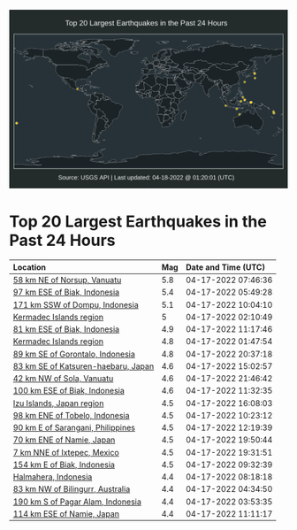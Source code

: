 ![Map](./map.png)

# Top 20 Largest Earthquakes in the Past 24 Hours

| Location | Mag | Date and Time (UTC) |
|:---|:---|:---|
| [58 km NE of Norsup, Vanuatu](https://earthquake.usgs.gov/earthquakes/eventpage/us7000h2u9) | 5.8 | 04-17-2022 07:46:36 |
| [97 km ESE of Biak, Indonesia](https://earthquake.usgs.gov/earthquakes/eventpage/us7000h2ti) | 5.4 | 04-17-2022 05:49:28 |
| [171 km SSW of Dompu, Indonesia](https://earthquake.usgs.gov/earthquakes/eventpage/us7000h2vg) | 5.1 | 04-17-2022 10:04:10 |
| [Kermadec Islands region](https://earthquake.usgs.gov/earthquakes/eventpage/us7000h2si) | 5 | 04-17-2022 02:10:49 |
| [81 km ESE of Biak, Indonesia](https://earthquake.usgs.gov/earthquakes/eventpage/us7000h2vy) | 4.9 | 04-17-2022 11:17:46 |
| [Kermadec Islands region](https://earthquake.usgs.gov/earthquakes/eventpage/us7000h2se) | 4.8 | 04-17-2022 01:47:54 |
| [89 km SE of Gorontalo, Indonesia](https://earthquake.usgs.gov/earthquakes/eventpage/us7000h2yi) | 4.8 | 04-17-2022 20:37:18 |
| [83 km SE of Katsuren-haebaru, Japan](https://earthquake.usgs.gov/earthquakes/eventpage/us7000h2wv) | 4.6 | 04-17-2022 15:02:57 |
| [42 km NW of Sola, Vanuatu](https://earthquake.usgs.gov/earthquakes/eventpage/us7000h2yq) | 4.6 | 04-17-2022 21:46:42 |
| [100 km ESE of Biak, Indonesia](https://earthquake.usgs.gov/earthquakes/eventpage/us7000h2w1) | 4.6 | 04-17-2022 11:32:35 |
| [Izu Islands, Japan region](https://earthquake.usgs.gov/earthquakes/eventpage/us7000h2x7) | 4.5 | 04-17-2022 16:08:03 |
| [98 km ENE of Tobelo, Indonesia](https://earthquake.usgs.gov/earthquakes/eventpage/us7000h2vu) | 4.5 | 04-17-2022 10:23:12 |
| [90 km E of Sarangani, Philippines](https://earthquake.usgs.gov/earthquakes/eventpage/us7000h2wb) | 4.5 | 04-17-2022 12:19:39 |
| [70 km ENE of Namie, Japan](https://earthquake.usgs.gov/earthquakes/eventpage/us7000h2y6) | 4.5 | 04-17-2022 19:50:44 |
| [7 km NNE of Ixtepec, Mexico](https://earthquake.usgs.gov/earthquakes/eventpage/us7000h2y1) | 4.5 | 04-17-2022 19:31:51 |
| [154 km E of Biak, Indonesia](https://earthquake.usgs.gov/earthquakes/eventpage/us7000h2v7) | 4.5 | 04-17-2022 09:32:39 |
| [Halmahera, Indonesia](https://earthquake.usgs.gov/earthquakes/eventpage/us7000h2ux) | 4.4 | 04-17-2022 08:18:18 |
| [83 km NW of Bilingurr, Australia](https://earthquake.usgs.gov/earthquakes/eventpage/us7000h2t5) | 4.4 | 04-17-2022 04:34:50 |
| [190 km S of Pagar Alam, Indonesia](https://earthquake.usgs.gov/earthquakes/eventpage/us7000h2sr) | 4.4 | 04-17-2022 03:53:35 |
| [114 km ESE of Namie, Japan](https://earthquake.usgs.gov/earthquakes/eventpage/us7000h2vx) | 4.4 | 04-17-2022 11:11:17 |
